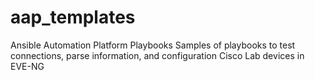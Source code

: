 # aap_templates
Ansible Automation Platform Playbooks
Samples of playbooks to test connections, parse information, and configuration Cisco Lab devices in EVE-NG
